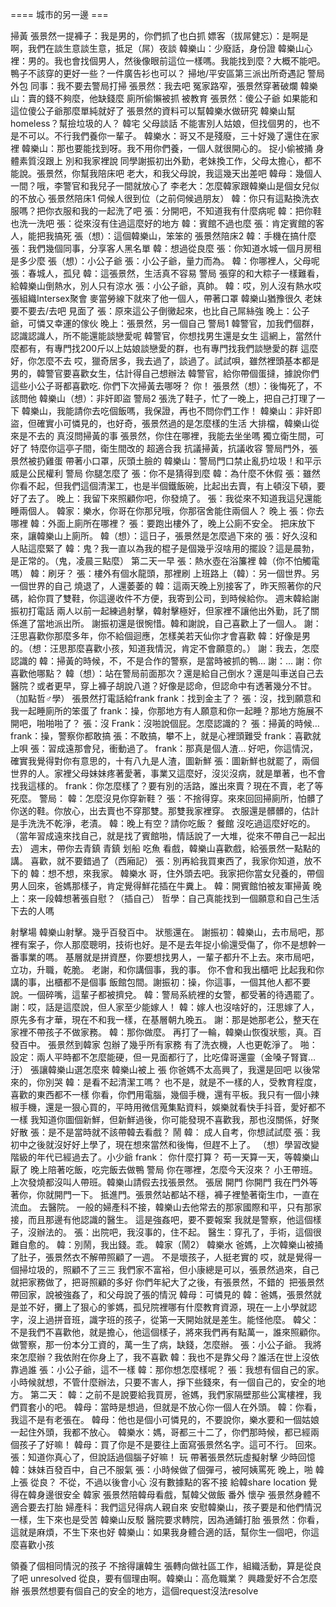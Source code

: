 ==== 城市的另一邊 ===

掃黃
張景然一提褲子：我是男的，你們抓了也白抓
嫖客（拔屌健忘）：是啊是啊，我們在談生意談生意，抵足（屌）夜談
韓樂山：少廢話，身份證
韓樂山心裡：男的。我也會找個男人，然後像眼前這位一樣嗎。我能找到麼？大概不能吧。鴨子不該穿的更好一些？一件廣告衫也可以？
掃地/平安區第三派出所奇遇記
警局外包
同事：我不要去警局打掃
張景然：我去吧
冤家路窄，張景然穿著破爛
韓樂山：賣的錢不夠麼，他缺錢麼
廁所偷懶被抓
被教育
張景然：傻公子爺
如果能和這位傻公子爺那麼單純就好了
張景然的資料可以幫韓樂水做研究
韓樂山幫homeless？幫撿垃圾的人？
韓宅
父母談話
不能害別人姑娘，但找個男的，也不是不可以。不行我們養你一輩子。
韓樂水：哥又不是殘廢，三十好幾了還住在家裡
韓樂山：那也要能找到呀。我不用你們養，一個人就很開心的。
捉小偷被捅
身體素質沒跟上
別和我家裡說
同學謝振初出外勤，老妹換工作，父母太擔心，都不能說。張景然，你幫我陪床吧
老大，和我父母說，我這幾天出差吧
韓母：幾個人一間？哦，李警官和我兒子一間就放心了
李老大：怎麼韓家跟韓樂山是個女兒似的不放心
張景然陪床1
伺候人很到位（之前伺候過朋友）
韓：你只有這點換洗衣服嗎？把你衣服和我的一起洗了吧
張：分開吧，不知道我有什麼病呢
韓：把你鞋也洗一洗吧
張：從來沒有住過這麼好的地方
韓：賓館不過也麼
張：肯定賓館的客人，能把我搞死
張（想）：這個韓樂山，笨笨的
張景然陪床2
韓：手機在搞什麼
張：我們幾個同事，分享客人黑名單
韓：想過從良麼
張：你知道水城一個月房租是多少麼
張（想）：小公子爺
張：小公子爺，量力而為。
韓：你哪裡人，父母呢
張：春城人，孤兒
韓：這張景然，生活真不容易
警局
張穿的和大粽子一樣難看，給韓樂山倒熱水，別人只有涼水
張：小公子爺，真帥。
韓：哎，別人沒有熱水哎
張組織Intersex聚會
麥當勞線下就來了他一個人，帶著口罩
韓樂山猶豫很久
老妹要不要去/去吧
見面了
張：原來這公子倒黴起來，也比自己屌絲強
晚上：公子爺，可憐又幸運的傢伙
晚上：張景然，另一個自己
警局1
韓警官，加我們個群，認識認識人，所不能還能談戀愛呢
韓警官，你想找男生還是女生
這網上，當然什麼都有，有專門找200斤以上姑娘談戀愛的群，也有專門找我們談戀愛的群
這麼好，你怎麼不去
哎，獵奇居多，我去過了，談過了。試試唄，雖然裡頭基本都是男的，韓警官要喜歡女生，估計得自己想辦法
韓警官，給你帶個蛋撻，據說你們這些小公子哥都喜歡吃. 你們下次掃黃去哪呀？
你！
張景然（想）：後悔死了，不該問他
韓樂山（想）：非奸即盜
警局2
張洗了鞋子，忙了一晚上，把自己打理了一下
韓樂山，我能請你去吃個飯嗎，我保證，再也不問你們工作！
韓樂山：非奸即盜，但確實小可憐見的，也好奇，張景然過的是怎麼樣的生活
大排檔，韓樂山從來是不去的
真沒問掃黃的事
張景然，你住在哪裡，我能去坐坐嗎
獨立衛生間，可好了
特麼你這亭子間，衛生間改的
超適合我
抗議掃黃，抗議收容
警局門外，張景然被扔雞蛋
帶著小口罩，灰頭土臉的
韓樂山：警局門口禁止亂扔垃圾！和平示威是公民權利
警局
你腿怎麼了
張：你不是猜得到麼
韓：為什麼不休假
張：雖然你看不起，但我們這個清潔工，也是半個鐵飯碗，比起出去賣，有上頓沒下頓，要好了去了。
晚上：我留下來照顧你吧，你發燒了。
張：我從來不知道我這兒還能睡兩個人。
韓家：樂水，你哥在你那兒哦，你那宿舍能住兩個人？
晚上
張：你去哪裡
韓：外面上廁所在哪裡？
張：要跑出樓外了，晚上公廁不安全。
把床放下來，讓韓樂山上廁所。
韓（想）：這日子，張景然是怎麼過下來的
張：好久沒和人貼這麼緊了
韓：鬼？我一直以為我的棍子是個幾乎沒啥用的擺設？這是晨勃，是正常的。（鬼，凌晨三點麼）
第二天一早
張：熱水壺在浴簾裡
韓（你不怕觸電嗎）
韓：刷牙？
張：樓外有個水龍頭，那裡刷
上班路上（韓）：另一個世界。另一個世界的自己
燒退了，人還萎萎的
韓：這兩天晚上別接客了，昨天照著你的尺碼，給你買了雙鞋，你這邊收件不方便，我寄到公司，到時候給你。
週末韓給謝振初打電話
兩人以前一起練過射擊，韓射擊極好，但家裡不讓他出外勤，託了關係進了當地派出所。
謝振初還是很惋惜。韓和謝說，自己喜歡上了一個人。
謝：汪思喜歡你那麼多年，你不給個迴應，怎樣美若天仙你才會喜歡
韓：好像是男的。（想：汪思那麼喜歡小孩，知道我情況，肯定不會願意的。）
謝：我去，怎麼認識的
韓：掃黃的時候，不，不是合作的警察，是當時被抓的鴨...
謝：...
謝：你喜歡他哪點？
韓（想）：站在警局前面那次？還是給自己倒水？還是叫車送自己去醫院？或者更早，穿上褲子胡說八道？好像是認命，但認命中有透著幾分不甘。（加點哲♂學）
張景然打電話給frank
frank：找到金主了？
張：沒，找到願意和我一起睡廁所的笨蛋了
frank：操，你那地方有人願意和你一起睡？那地方施展不開吧，啪啪啪了？
張：沒
Frank：沒啪說個屁。怎麼認識的？
張：掃黃的時候…
frank：操，警察你都敢搞
張：不敢搞，攀不上，就是心裡頭難受
frank：喜歡就上唄
張：習成遠那會兒，衝動過了。
frank：那真是個人渣… 好吧，你這情況，確實我覺得對你有意思的，十有八九是人渣，圖新鮮
張：圖新鮮也就罷了，兩個世界的人。家裡父母妹妹疼著愛著，事業又這麼好，沒災沒病，就是單著，也不會找我這樣的。
frank：你怎麼樣了？要有別的活路，誰出來賣？現在不賣，老了等死麼。
警局：
韓：怎麼沒見你穿新鞋？
張：不捨得穿。來來回回掃廁所，怕髒了你送的鞋。你放心，出去賣也不穿那雙。那雙我家裡穿。
衣服還是髒髒的，估計是手洗洗不乾淨，老漬。
韓：晚上有空？請你吃飯？
餐館
沒吃過這麼好吃的。（當年習成遠來找自己，就是找了賓館啪，情話說了一大堆，從來不帶自己一起出去）
週末，帶你去青鎮
青鎮
划船
吃魚
看戲，韓樂山喜歡戲，給張景然一點點的講。
喜歡，就不要錯過了（西廂記）
張：別再給我買東西了，我家你知道，放不下的
韓：想不想，來我家。
韓樂水
哥，住外頭去吧。我家把你當女兒養的，帶個男人回來，爸媽那樣子，肯定覺得鮮花插在牛糞上。
韓：開賓館怕被友軍掃黃
晚上：來一段韓想著張自慰？（插自己）
哲學：自己真能找到一個願意和自己生活下去的人嗎

射擊場
韓樂山射擊。幾乎百發百中。
狀態還在。
謝振初：韓樂山，去市局吧，那裡有案子，你人那麼聰明，技術也好。是不是去年捉小偷還受傷了，你不是想幹一番事業的嗎。
基層就是拼資歷，你要想找男人，一輩子都升不上去。來市局吧，立功，升職，乾脆。
老謝，和你講個事，我的事。
你不會和我出櫃吧
比起我和你講的事，出櫃都不是個事
飯館包間。謝振初：操，你這事，一個其他人都不要說。一個碎嘴，這輩子都被擠兌。
韓：警局系統裡的女警，都受著的待遇罷了。
謝：哎，話是這麼說，但人家至少能嫁人！
韓：嫁人也沒啥好的，汪思嫁了人，原先多有才華，現在不和我一樣，在基層朝九晚五。
謝：那是她那老公，整天在家裡不帶孩子不做家務。
韓：那你做麼。
再打了一輪，韓樂山恢復狀態，真。百發百中。
張景然到韓家
包辦了幾乎所有家務
有了洗衣機，人也更乾淨了。
啪：
設定：兩人平時都不怎麼能硬，但一見面都行了，比吃偉哥還靈（金嗓子腎寶… 汙）
張讓韓樂山選怎麼來
韓樂山被上
張
你爸媽不太高興了，我還是回吧
以後常來的，你別哭
韓：是看不起清潔工嗎？
也不是，就是不一樣的人，受教育程度，喜歡的東西都不一樣
你看，你們用電腦，幾個手機，還有平板。我只有一個小辣椒手機，還是一狠心買的，平時用微信蒐集點資料，娛樂就看快手抖音，愛好都不一樣
我知道你圖個新鮮，但新鮮過後，你可能發現不喜歡我，那也沒關係，好聚好散
張：是不是當時就不該帶韓去看戲？
鬧
韓：
成人自考，你想試試麼
張：我初中之後就沒好好上學了，現在想來當然和後悔，但趕不上了。
（想）學習改變階級的年代已經過去了。小少爺
frank：
你什麼打算？
苟一天算一天，等韓樂山厭了
晚上陪著吃飯，吃完飯去做鴨
警局
你在哪裡，怎麼今天沒來？
小王帶班。
上次發燒都沒叫人帶班。韓樂山請假去找張景然。
張居
開門
你開門
我在門外等著你，你就開門一下。
抵進門。張景然站都站不穩，褲子裡墊著衛生巾，一直在流血。
去醫院。
一般的婦產科不接，韓樂山去他常去的那家國際和平，只有那家接，而且那邊有他認識的醫生。
這是強姦吧，要不要報案
我就是警察，他這個樣子，沒辦法的。
張：出院吧，我沒事的，住不起。
醫生：穿孔了，手術，這個很難自愈的。
韓：別鬧，我出錢。乖。
韓家（鬧2）
韓樂水
爸媽，上次韓樂山被捅了肚子，張景然衣不解帶照顧了一週。
不是壞孩子，人挺老實的
哎，就是覺得一個掃垃圾的，照顧不了三三
我們家不富裕，但小康總是可以，張景然過來，自己就把家務做了，把哥照顧的多好
你們年紀大了之後，有張景然，不錯的
 把張景然帶回家，說被強姦了，和父母說了張的情況
韓母：可憐見的
韓：爸媽，張景然就是並不好，攤上了狠心的爹媽，孤兒院裡哪有什麼教育資源，現在一上小學就認字，沒上過拼音班，識字班的孩子，從第一天開始就是差生。能怪他麼。
韓父：不是我們不喜歡他，就是擔心，他這個樣子，將來我們再有點萬一，誰來照顧你。做警察，那一份本分工資的，萬一生了病，缺錢，怎麼辦。
張：小公子爺。
我將來怎麼辦？我依附在你身上了，我不喜歡
韓：我也不是靠父母？誰活在世上沒依靠過誰
張：小公子爺，這不一樣
韓：那你想怎麼樣呢？
張：我想有個自己的家。小時候就想，不管什麼辦法，只要不害人，掙下些錢來，有一個自己的，安全的地方。
第二天：
韓：之前不是說要給我買房，爸媽，我們家隔壁那些公寓樓裡，我們買套小的吧。
韓母：當時是想過，但就是不放心你一個人在外頭。
韓：你看，我這不是有老張在。
韓母：他也是個小可憐見的，不要說你，樂水要和一個姑娘一起住外頭，我都不放心。
韓樂水：媽，哥都三十二了，你們那時候，都已經兩個孩子了好嘛！
韓母：買了你是不是要往上面寫張景然名字。這可不行。
回來。張：知道你真心了，但說話過個腦子好嘛！
玩
帶著張景然玩虛擬射擊
少時回憶
韓：妹妹百發百中，自己不服氣
張：小時候做了個彈弓，被阿姨罵死
晚上，啪
韓上張
從良？
不從，不過以後會小心
沒有數據點的客不接
給韓share location
覺得在韓身邊很安全
韓家
張景然陪韓母看戲，幫韓父做飯
番外
懷孕
張景然身體不適合要去打胎
婦產科：我們這兒得病人親自來
安慰韓樂山，孩子要是和他們情況一樣，生下來也是受苦
韓樂山反駁
醫院要求轉院，因為通鋪打胎
張景然：你看，這就是麻煩，不生下來也好
韓樂山：如果我身體合適的話，幫你生一個吧，你這麼喜歡小孩

領養了個相同情況的孩子
不捨得讓韓生
張轉向做社區工作，組織活動，算是從良了吧
unresolved
從良，要有個理由啊。韓樂山：高危職業？
興趣愛好不合怎麼辦
張景然想要有個自己的安全的地方，這個request沒法resolve